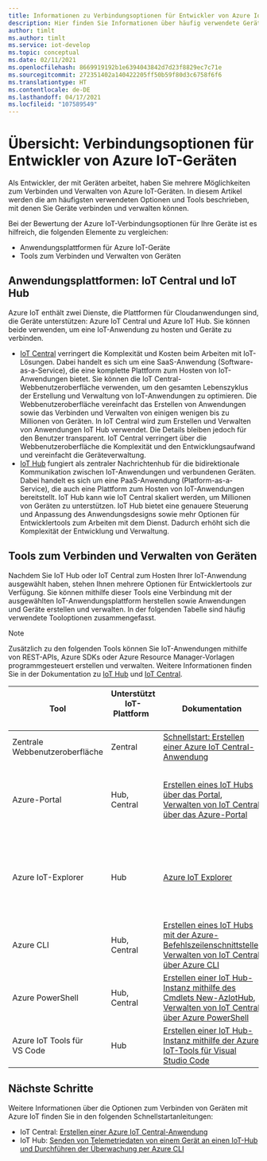 ```yaml
---
title: Informationen zu Verbindungsoptionen für Entwickler von Azure IoT-Geräten
description: Hier finden Sie Informationen über häufig verwendete Geräteverbindungsoptionen und Tools für Entwickler von Azure IoT-Geräten.
author: timlt
ms.author: timlt
ms.service: iot-develop
ms.topic: conceptual
ms.date: 02/11/2021
ms.openlocfilehash: 8669919192b1e6394043842d7d23f8829ec7c71e
ms.sourcegitcommit: 272351402a140422205ff50b59f80d3c6758f6f6
ms.translationtype: HT
ms.contentlocale: de-DE
ms.lasthandoff: 04/17/2021
ms.locfileid: "107589549"
---
```

# <a name="overview-connection-options-for-azure-iot-device-developers"></a>Übersicht: Verbindungsoptionen für Entwickler von Azure IoT-Geräten
Als Entwickler, der mit Geräten arbeitet, haben Sie mehrere Möglichkeiten zum Verbinden und Verwalten von Azure IoT-Geräten. In diesem Artikel werden die am häufigsten verwendeten Optionen und Tools beschrieben, mit denen Sie Geräte verbinden und verwalten können.

Bei der Bewertung der Azure IoT-Verbindungsoptionen für Ihre Geräte ist es hilfreich, die folgenden Elemente zu vergleichen:
- Anwendungsplattformen für Azure IoT-Geräte
- Tools zum Verbinden und Verwalten von Geräten

## <a name="application-platforms-iot-central-and-iot-hub"></a>Anwendungsplattformen: IoT Central und IoT Hub
Azure IoT enthält zwei Dienste, die Plattformen für Cloudanwendungen sind, die Geräte unterstützen: Azure IoT Central und Azure IoT Hub. Sie können beide verwenden, um eine IoT-Anwendung zu hosten und Geräte zu verbinden.
- [IoT Central](../iot-central/core/overview-iot-central.md) verringert die Komplexität und Kosten beim Arbeiten mit IoT-Lösungen. Dabei handelt es sich um eine SaaS-Anwendung (Software-as-a-Service), die eine komplette Plattform zum Hosten von IoT-Anwendungen bietet. Sie können die IoT Central-Webbenutzeroberfläche verwenden, um den gesamten Lebenszyklus der Erstellung und Verwaltung von IoT-Anwendungen zu optimieren. Die Webbenutzeroberfläche vereinfacht das Erstellen von Anwendungen sowie das Verbinden und Verwalten von einigen wenigen bis zu Millionen von Geräten. In IoT Central wird zum Erstellen und Verwalten von Anwendungen IoT Hub verwendet. Die Details bleiben jedoch für den Benutzer transparent. IoT Central verringert über die Webbenutzeroberfläche die Komplexität und den Entwicklungsaufwand und vereinfacht die Geräteverwaltung.
- [IoT Hub](../iot-hub/about-iot-hub.md) fungiert als zentraler Nachrichtenhub für die bidirektionale Kommunikation zwischen IoT-Anwendungen und verbundenen Geräten. Dabei handelt es sich um eine PaaS-Anwendung (Platform-as-a-Service), die auch eine Plattform zum Hosten von IoT-Anwendungen bereitstellt. IoT Hub kann wie IoT Central skaliert werden, um Millionen von Geräten zu unterstützen. IoT Hub bietet eine genauere Steuerung und Anpassung des Anwendungsdesigns sowie mehr Optionen für Entwicklertools zum Arbeiten mit dem Dienst. Dadurch erhöht sich die Komplexität der Entwicklung und Verwaltung.

## <a name="tools-to-connect-and-manage-devices"></a>Tools zum Verbinden und Verwalten von Geräten
Nachdem Sie IoT Hub oder IoT Central zum Hosten Ihrer IoT-Anwendung ausgewählt haben, stehen Ihnen mehrere Optionen für Entwicklertools zur Verfügung. Sie können mithilfe dieser Tools eine Verbindung mit der ausgewählten IoT-Anwendungsplattform herstellen sowie Anwendungen und Geräte erstellen und verwalten. In der folgenden Tabelle sind häufig verwendete Tooloptionen zusammengefasst. 

> [!NOTE]
> Zusätzlich zu den folgenden Tools können Sie IoT-Anwendungen mithilfe von REST-APIs, Azure SDKs oder Azure Resource Manager-Vorlagen programmgesteuert erstellen und verwalten. Weitere Informationen finden Sie in der Dokumentation zu [IoT Hub](../iot-hub/about-iot-hub.md) und [IoT Central](../iot-central/core/overview-iot-central.md).

|Tool  |Unterstützt IoT-Plattform &nbsp; &nbsp; &nbsp; &nbsp; |Dokumentation  |BESCHREIBUNG  |
|---------|---------|---------|---------|
|Zentrale Webbenutzeroberfläche     | Zentral | [Schnellstart: Erstellen einer Azure IoT Central-Anwendung](../iot-central/core/quick-deploy-iot-central.md) | Browserbasiertes Portal für IoT Central |
|Azure-Portal     | Hub, Central      | [Erstellen eines IoT Hubs über das Portal](../iot-hub/iot-hub-create-through-portal.md), [Verwalten von IoT Central über das Azure-Portal](../iot-central/core/howto-manage-iot-central-from-portal.md)| Browserbasiertes Portal für IoT Hub und Geräte. Kann auch mit anderen Azure-Ressourcen, einschließlich IoT Central, verwendet werden. |
|Azure IoT-Explorer     | Hub | [Azure IoT Explorer](https://github.com/Azure/azure-iot-explorer#azure-iot-explorer-preview) | Kann keine IoT-Hubs erstellen. Stellt zum Verwalten von Geräten eine Verbindung mit einem vorhandenen IoT-Hub her. Wird häufig mit der CLI oder dem Portal verwendet.|
|Azure CLI     | Hub, Central          | [Erstellen eines IoT Hubs mit der Azure-Befehlszeilenschnittstelle](../iot-hub/iot-hub-create-using-cli.md), [Verwalten von IoT Central über Azure CLI](../iot-central/core/howto-manage-iot-central-from-cli.md) | Befehlszeilenschnittstelle zum Erstellen und Verwalten von IoT-Anwendungen |
|Azure PowerShell     | Hub, Central   | [Erstellen einer IoT Hub-Instanz mithilfe des Cmdlets New-AzIotHub](../iot-hub/iot-hub-create-using-powershell.md), [Verwalten von IoT Central über Azure PowerShell](../iot-central/core/howto-manage-iot-central-from-powershell.md) | PowerShell-Schnittstelle zum Erstellen und Verwalten von IoT-Anwendungen |
|Azure IoT Tools für VS Code  | Hub | [Erstellen einer IoT Hub-Instanz mithilfe der Azure IoT-Tools für Visual Studio Code](../iot-hub/iot-hub-create-use-iot-toolkit.md) | VS Code-Erweiterung für IoT Hub-Anwendungen |

## <a name="next-steps"></a>Nächste Schritte
Weitere Informationen über die Optionen zum Verbinden von Geräten mit Azure IoT finden Sie in den folgenden Schnellstartanleitungen:
- IoT Central: [Erstellen einer Azure IoT Central-Anwendung](../iot-central/core/quick-deploy-iot-central.md)
- IoT Hub: [Senden von Telemetriedaten von einem Gerät an einen IoT-Hub und Durchführen der Überwachung per Azure CLI](../iot-hub/quickstart-send-telemetry-cli.md)